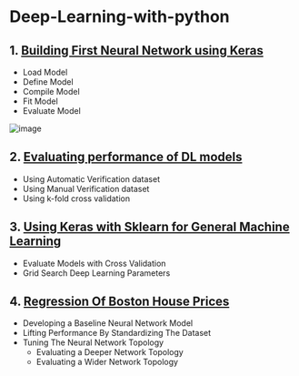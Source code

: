 # Deep-Learning-with-python

## 1. [Building First Neural Network using Keras](https://github.com/kuluruvineeth/Deep-Learning-with-python/blob/main/First%20Neural%20Network%20with%20Keras.ipynb)
   * Load Model
   * Define Model
   * Compile Model
   * Fit Model
   * Evaluate Model
                                                    
   ![image](https://user-images.githubusercontent.com/47528651/114588210-0ce78080-9ca4-11eb-8a49-25c71f4ca9e4.png)


## 2. [Evaluating performance of DL models](https://github.com/kuluruvineeth/Deep-Learning-with-python/blob/main/Evaluating%20Performance%20of%20Deep%20Learning%20Models.ipynb)
   * Using Automatic Verification dataset
   * Using Manual Verification dataset 
   * Using k-fold cross validation
   
## 3. [Using Keras with Sklearn for General Machine Learning](https://github.com/kuluruvineeth/Deep-Learning-with-python/blob/main/Using%20Keras%20Models%20with%20Scikit-Learn%20for%20General%20ML.ipynb)
   * Evaluate Models with Cross Validation
   * Grid Search Deep Learning Parameters  

## 4. [Regression Of Boston House Prices](https://github.com/kuluruvineeth/Deep-Learning-with-python/blob/main/Regression%20of%20Boston%20House%20Prices.ipynb)
   * Developing a Baseline Neural Network Model
   * Lifting Performance By Standardizing The Dataset
   * Tuning The Neural Network Topology
      * Evaluating a Deeper Network Topology
      * Evaluating a Wider Network Topology 
